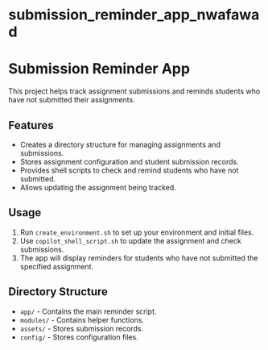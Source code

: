# submission_reminder_app_nwafawad
# Submission Reminder App

This project helps track assignment submissions and reminds students who have not submitted their assignments.
## Features

- Creates a directory structure for managing assignments and submissions.
- Stores assignment configuration and student submission records.
- Provides shell scripts to check and remind students who have not submitted.
- Allows updating the assignment being tracked.
## Usage

1. Run `create_environment.sh` to set up your environment and initial files.
2. Use `copilot_shell_script.sh` to update the assignment and check submissions.
3. The app will display reminders for students who have not submitted the specified assignment.

## Directory Structure

- `app/` - Contains the main reminder script.
- `modules/` - Contains helper functions.
- `assets/` - Stores submission records.
- `config/` - Stores configuration files.

